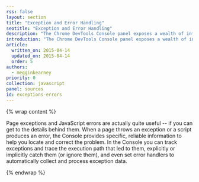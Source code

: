 ```yaml
---
rss: false
layout: section
title: "Exception and Error Handling"
seotitle: "Exception and Error Handling"
description: "The Chrome DevTools Console panel exposes a wealth of information about your page's exceptions and errors."
introduction: "The Chrome DevTools Console panel exposes a wealth of information about your page's exceptions and errors."
article:
  written_on: 2015-04-14
  updated_on: 2015-04-14
  order: 5
authors:
  - megginkearney
priority: 0
collection: javascript
panel: sources
id: exceptions-errors
---
```


{% wrap content %}

Page exceptions and JavaScript errors are actually quite useful -- if you can get to the details behind them. When a page throws an exception or a script produces an error, the Console provides specific, reliable information to help you locate and correct the problem. In the Console you can track exceptions and trace the execution path that led to them, explicitly or implicitly catch them (or ignore them), and even set error handlers to automatically collect and process exception data.

{% endwrap %}
